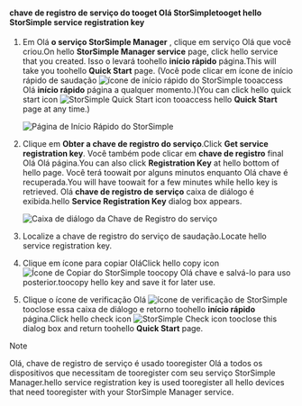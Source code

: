 <!--author=SharS last changed: 9/17/15-->


#### <a name="tooget-hello-storsimple-service-registration-key"></a><span data-ttu-id="7de04-101">chave de registro de serviço do tooget Olá StorSimple</span><span class="sxs-lookup"><span data-stu-id="7de04-101">tooget hello StorSimple service registration key</span></span>
1. <span data-ttu-id="7de04-102">Em Olá **o serviço StorSimple Manager** , clique em serviço Olá que você criou.</span><span class="sxs-lookup"><span data-stu-id="7de04-102">On hello **StorSimple Manager service** page, click hello service that you created.</span></span> <span data-ttu-id="7de04-103">Isso o levará toohello **início rápido** página.</span><span class="sxs-lookup"><span data-stu-id="7de04-103">This will take you toohello **Quick Start** page.</span></span> <span data-ttu-id="7de04-104">(Você pode clicar em ícone de início rápido de saudação ![ícone de início rápido do StorSimple ](./media/storsimple-get-service-registration-key-gov/HCS_QuickStartIcon-include.png) tooaccess Olá **início rápido** página a qualquer momento.)</span><span class="sxs-lookup"><span data-stu-id="7de04-104">(You can click hello quick start icon ![StorSimple Quick Start icon ](./media/storsimple-get-service-registration-key-gov/HCS_QuickStartIcon-include.png) tooaccess hello **Quick Start** page at any time.)</span></span>
   
     ![Página de Início Rápido do StorSimple](./media/storsimple-get-service-registration-key-gov/HCS_ServiceQuickStart-gov-include.png)
2. <span data-ttu-id="7de04-106">Clique em **Obter a chave de registro do serviço**.</span><span class="sxs-lookup"><span data-stu-id="7de04-106">Click **Get service registration key**.</span></span> <span data-ttu-id="7de04-107">Você também pode clicar em **chave de registro** final Olá Olá página.</span><span class="sxs-lookup"><span data-stu-id="7de04-107">You can also click **Registration Key** at hello bottom of hello page.</span></span> <span data-ttu-id="7de04-108">Você terá toowait por alguns minutos enquanto Olá chave é recuperada.</span><span class="sxs-lookup"><span data-stu-id="7de04-108">You will have toowait for a few minutes while hello key is retrieved.</span></span> <span data-ttu-id="7de04-109">Olá **chave de registro de serviço** caixa de diálogo é exibida.</span><span class="sxs-lookup"><span data-stu-id="7de04-109">hello **Service Registration Key** dialog box appears.</span></span>
   
     ![Caixa de diálogo da Chave de Registro do serviço](./media/storsimple-get-service-registration-key-gov/HCS_ServiceRegistrationKey-gov-include.png)
3. <span data-ttu-id="7de04-111">Localize a chave de registro do serviço de saudação.</span><span class="sxs-lookup"><span data-stu-id="7de04-111">Locate hello service registration key.</span></span>
4. <span data-ttu-id="7de04-112">Clique em ícone para copiar Olá</span><span class="sxs-lookup"><span data-stu-id="7de04-112">Click hello copy icon</span></span> ![Ícone de Copiar do StorSimple](./media/storsimple-get-service-registration-key-gov/HCS_CopyIcon-include.png) <span data-ttu-id="7de04-114">toocopy Olá chave e salvá-lo para uso posterior.</span><span class="sxs-lookup"><span data-stu-id="7de04-114">toocopy hello key and save it for later use.</span></span>
5. <span data-ttu-id="7de04-115">Clique o ícone de verificação Olá ![ícone de verificação de StorSimple](./media/storsimple-get-service-registration-key-gov/HCS_CheckIcon-include.png) tooclose essa caixa de diálogo e retorno toohello **início rápido** página.</span><span class="sxs-lookup"><span data-stu-id="7de04-115">Click hello check icon ![StorSimple Check icon](./media/storsimple-get-service-registration-key-gov/HCS_CheckIcon-include.png) tooclose this dialog box and return toohello **Quick Start** page.</span></span>

> [!NOTE]
> <span data-ttu-id="7de04-116">Olá, chave de registro de serviço é usado tooregister Olá a todos os dispositivos que necessitam de tooregister com seu serviço StorSimple Manager.</span><span class="sxs-lookup"><span data-stu-id="7de04-116">hello service registration key is used tooregister all hello devices that need tooregister with your StorSimple Manager service.</span></span>
> 
> 

